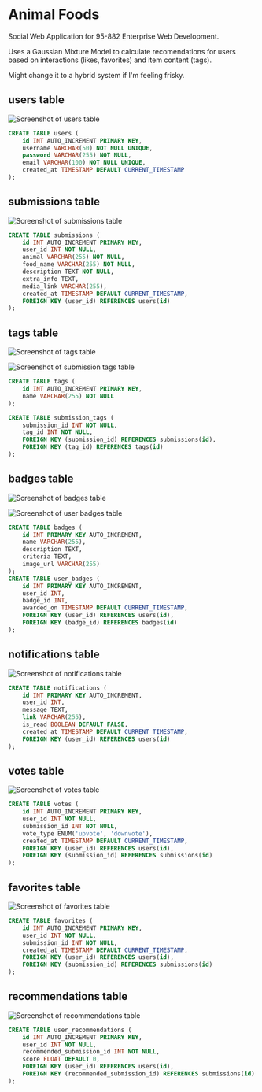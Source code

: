# Animal Foods

Social Web Application for 95-882 Enterprise Web Development.

Uses a Gaussian Mixture Model to calculate recomendations for users based on interactions (likes, favorites) and item content (tags).

Might change it to a hybrid system if I'm feeling frisky.

## users table

![Screenshot of users table](./images/users.png)

```sql
CREATE TABLE users (
    id INT AUTO_INCREMENT PRIMARY KEY,
    username VARCHAR(50) NOT NULL UNIQUE,
    password VARCHAR(255) NOT NULL,
    email VARCHAR(100) NOT NULL UNIQUE,
    created_at TIMESTAMP DEFAULT CURRENT_TIMESTAMP
);
```

## submissions table

![Screenshot of submissions table](./images/submissions.png)

```sql
CREATE TABLE submissions (
    id INT AUTO_INCREMENT PRIMARY KEY,
    user_id INT NOT NULL,
    animal VARCHAR(255) NOT NULL,
    food_name VARCHAR(255) NOT NULL,
    description TEXT NOT NULL,
    extra_info TEXT,
    media_link VARCHAR(255),
    created_at TIMESTAMP DEFAULT CURRENT_TIMESTAMP,
    FOREIGN KEY (user_id) REFERENCES users(id)
);
```

## tags table

![Screenshot of tags table](./images/tags.png)

![Screenshot of submission tags table](./images/submission_tags.png)

```sql
CREATE TABLE tags (
    id INT AUTO_INCREMENT PRIMARY KEY,
    name VARCHAR(255) NOT NULL
);

CREATE TABLE submission_tags (
    submission_id INT NOT NULL,
    tag_id INT NOT NULL,
    FOREIGN KEY (submission_id) REFERENCES submissions(id),
    FOREIGN KEY (tag_id) REFERENCES tags(id)
);
```

## badges table

![Screenshot of badges table](./images/badges.png)

![Screenshot of user badges table](./images/user_badges.png)

```sql
CREATE TABLE badges (
    id INT PRIMARY KEY AUTO_INCREMENT,
    name VARCHAR(255),
    description TEXT,
    criteria TEXT,
    image_url VARCHAR(255)
);
CREATE TABLE user_badges (
    id INT PRIMARY KEY AUTO_INCREMENT,
    user_id INT,
    badge_id INT,
    awarded_on TIMESTAMP DEFAULT CURRENT_TIMESTAMP,
    FOREIGN KEY (user_id) REFERENCES users(id),
    FOREIGN KEY (badge_id) REFERENCES badges(id)
);
```

## notifications table

![Screenshot of notifications table](./images/notifications.png)

```sql
CREATE TABLE notifications (
    id INT PRIMARY KEY AUTO_INCREMENT,
    user_id INT,
    message TEXT,
    link VARCHAR(255),
    is_read BOOLEAN DEFAULT FALSE,
    created_at TIMESTAMP DEFAULT CURRENT_TIMESTAMP,
    FOREIGN KEY (user_id) REFERENCES users(id)
);
```

## votes table

![Screenshot of votes table](./images/votes.png)

```sql
CREATE TABLE votes (
    id INT AUTO_INCREMENT PRIMARY KEY,
    user_id INT NOT NULL,
    submission_id INT NOT NULL,
    vote_type ENUM('upvote', 'downvote'),
    created_at TIMESTAMP DEFAULT CURRENT_TIMESTAMP,
    FOREIGN KEY (user_id) REFERENCES users(id),
    FOREIGN KEY (submission_id) REFERENCES submissions(id)
);
```

## favorites table

![Screenshot of favorites table](./images/favorites.png)

```sql
CREATE TABLE favorites (
    id INT AUTO_INCREMENT PRIMARY KEY,
    user_id INT NOT NULL,
    submission_id INT NOT NULL,
    created_at TIMESTAMP DEFAULT CURRENT_TIMESTAMP,
    FOREIGN KEY (user_id) REFERENCES users(id),
    FOREIGN KEY (submission_id) REFERENCES submissions(id)
);
```

## recommendations table

![Screenshot of recommendations table](./images/recommendations.png)

```sql
CREATE TABLE user_recommendations (
    id INT AUTO_INCREMENT PRIMARY KEY,
    user_id INT NOT NULL,
    recommended_submission_id INT NOT NULL,
    score FLOAT DEFAULT 0,
    FOREIGN KEY (user_id) REFERENCES users(id),
    FOREIGN KEY (recommended_submission_id) REFERENCES submissions(id)
);
```